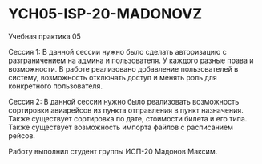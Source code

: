 # YCH05-ISP-20-MADONOVZ
Учебная практика 05 

Сессия 1: В данной сессии нужно было сделать авторизацию с разграничением на админа и пользователя. У каждого разные права и возможности. В работе реализовано добавление пользователей в систему, возможность отключать доступ и менять роль для конкретного пользователя.

Сессия 2: В данной сессии нужно было реализовать возможность сортировки авиарейсов из пункта отправления в пункт назначения. Также существует сортировка по дате, стоимости билета и его типа. Также существует возможность импорта файлов с расписанием рейсов.

Работу выполнил студент группы ИСП-20 Мадонов Максим. 
